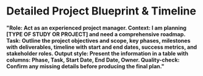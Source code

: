 <!-- markdownlint-disable MD029 -->

# Detailed Project Blueprint & Timeline

**"Role: Act as an experienced project manager.
Context: I am planning [TYPE OF STUDY OR PROJECT] and need a comprehensive roadmap.
Task: Outline the project objectives and scope, key phases, milestones with deliverables, timeline with start and end dates, success metrics, and stakeholder roles.
Output style: Present the information in a table with columns: Phase, Task, Start Date, End Date, Owner.
Quality-check: Confirm any missing details before producing the final plan."**
